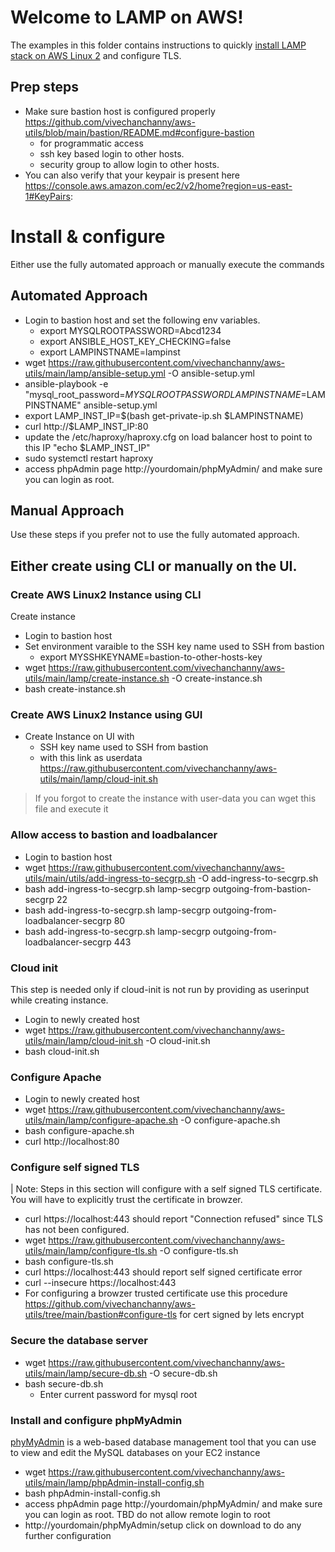 # Welcome to LAMP on AWS!

The examples in this folder contains instructions to quickly [install LAMP stack on AWS Linux 2](https://docs.aws.amazon.com/AWSEC2/latest/UserGuide/ec2-lamp-amazon-linux-2.html) and configure TLS. 

## Prep steps
- Make sure bastion host is configured properly https://github.com/vivechanchanny/aws-utils/blob/main/bastion/README.md#configure-bastion
  - for programmatic access
  - ssh key based login to other hosts.
  - security group to allow login to other hosts.
- You can also verify that your keypair is present here https://console.aws.amazon.com/ec2/v2/home?region=us-east-1#KeyPairs:

# Install & configure
Either use the fully automated approach or manually execute the commands
## Automated Approach
- Login to bastion host and set the following env variables.
  - export MYSQLROOTPASSWORD=Abcd1234
  - export ANSIBLE_HOST_KEY_CHECKING=false
  - export LAMPINSTNAME=lampinst
- wget https://raw.githubusercontent.com/vivechanchanny/aws-utils/main/lamp/ansible-setup.yml -O ansible-setup.yml
- ansible-playbook -e  "mysql_root_password=$MYSQLROOTPASSWORD LAMPINSTNAME=$LAMPINSTNAME"  ansible-setup.yml
- export LAMP_INST_IP=$(bash get-private-ip.sh $LAMPINSTNAME)
- curl http://$LAMP_INST_IP:80
- update the /etc/haproxy/haproxy.cfg on load balancer host to point to this IP "echo $LAMP_INST_IP"
- sudo systemctl restart haproxy
- access phpAdmin page http://yourdomain/phpMyAdmin/ and make sure you can login as root.

## Manual Approach
Use these steps if you prefer not to use the fully automated approach.

## Either create using CLI or manually on the UI.
### Create AWS Linux2 Instance using CLI
Create  instance
- Login to bastion host
- Set environment varaible to the SSH key name used to SSH from bastion
  - export MYSSHKEYNAME=bastion-to-other-hosts-key
- wget https://raw.githubusercontent.com/vivechanchanny/aws-utils/main/lamp/create-instance.sh -O create-instance.sh
- bash create-instance.sh
### Create AWS Linux2 Instance using GUI
- Create Instance on UI with 
  - SSH key name used to SSH from bastion
  - with this link as userdata https://raw.githubusercontent.com/vivechanchanny/aws-utils/main/lamp/cloud-init.sh
> If you forgot to create the instance with user-data you can wget this file and execute it

###  Allow access to bastion and loadbalancer
- Login to bastion host
- wget https://raw.githubusercontent.com/vivechanchanny/aws-utils/main/utils/add-ingress-to-secgrp.sh -O add-ingress-to-secgrp.sh
- bash add-ingress-to-secgrp.sh lamp-secgrp outgoing-from-bastion-secgrp 22
- bash add-ingress-to-secgrp.sh lamp-secgrp outgoing-from-loadbalancer-secgrp 80
- bash add-ingress-to-secgrp.sh lamp-secgrp outgoing-from-loadbalancer-secgrp 443


###  Cloud init
This step is needed only if cloud-init is not run by providing as userinput while creating instance.
- Login to newly created host
- wget https://raw.githubusercontent.com/vivechanchanny/aws-utils/main/lamp/cloud-init.sh -O cloud-init.sh
- bash cloud-init.sh
###  Configure Apache 
- Login to newly created host
- wget https://raw.githubusercontent.com/vivechanchanny/aws-utils/main/lamp/configure-apache.sh -O configure-apache.sh
- bash configure-apache.sh
- curl http://localhost:80
###  Configure self signed TLS
| Note: Steps in this section will configure with a self signed TLS certificate. You will have to explicitly trust the certificate in browzer.
- curl https://localhost:443  should report "Connection refused" since TLS has not been configured.
- wget https://raw.githubusercontent.com/vivechanchanny/aws-utils/main/lamp/configure-tls.sh -O configure-tls.sh
- bash configure-tls.sh
- curl https://localhost:443  should report self signed certificate error
- curl --insecure https://localhost:443
- For configuring a browzer trusted certificate use this procedure  https://github.com/vivechanchanny/aws-utils/tree/main/bastion#configure-tls for cert signed by  lets encrypt
###  Secure the database server
- wget https://raw.githubusercontent.com/vivechanchanny/aws-utils/main/lamp/secure-db.sh -O secure-db.sh
- bash secure-db.sh
  - Enter current password for mysql root 

### Install  and configure phpMyAdmin
[phyMyAdmin](https://www.phpmyadmin.net/) is a web-based database management tool that you can use to view and edit the MySQL databases on your EC2 instance
- wget https://raw.githubusercontent.com/vivechanchanny/aws-utils/main/lamp/phpAdmin-install-config.sh
- bash phpAdmin-install-config.sh
- access phpAdmin page http://yourdomain/phpMyAdmin/ and make sure you can login as root. TBD do not allow remote login to root
- http://yourdomain/phpMyAdmin/setup click on download to do any further configuration

